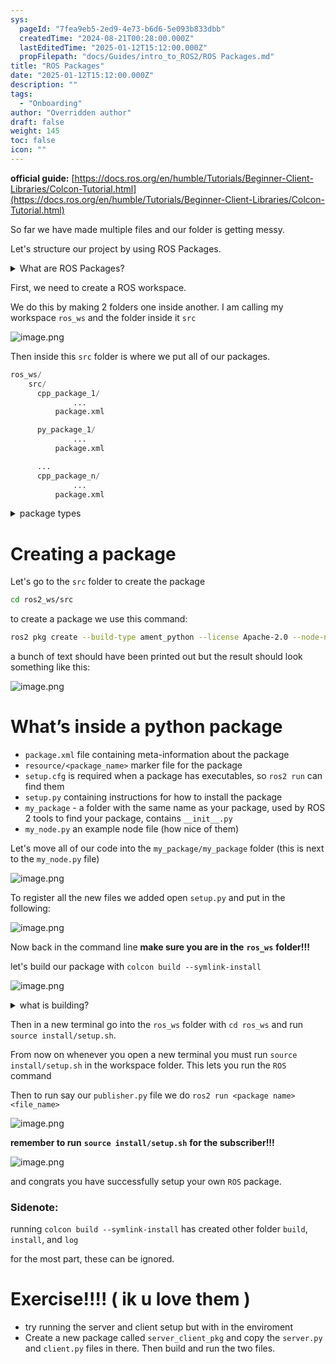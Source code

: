 ```yaml
---
sys:
  pageId: "7fea9eb5-2ed9-4e73-b6d6-5e093b833dbb"
  createdTime: "2024-08-21T00:28:00.000Z"
  lastEditedTime: "2025-01-12T15:12:00.000Z"
  propFilepath: "docs/Guides/intro_to_ROS2/ROS Packages.md"
title: "ROS Packages"
date: "2025-01-12T15:12:00.000Z"
description: ""
tags:
  - "Onboarding"
author: "Overridden author"
draft: false
weight: 145
toc: false
icon: ""
---
```


**official guide:** [https://docs.ros.org/en/humble/Tutorials/Beginner-Client-Libraries/Colcon-Tutorial.html](https://docs.ros.org/en/humble/Tutorials/Beginner-Client-Libraries/Colcon-Tutorial.html)

So far we have made multiple files and our folder is getting messy.

Let's structure our project by using ROS Packages.

<details>

<summary>What are ROS Packages?</summary>

ROS Packages are, as the name implies, packages of code that are highly sharable between ROS developers.

They consist of a folder, `package.xml` file, and source code

```python
      cpp_package_1/
		      ... imagine much code files here ..
          package.xml
```

</details>

First, we need to create a ROS workspace.

We do this by making 2 folders one inside another. I am calling my workspace `ros_ws` and the folder inside it `src`

![image.png](https://prod-files-secure.s3.us-west-2.amazonaws.com/d518164a-d88e-44d1-a4ee-3adb3bd8bce0/70706947-fd18-4537-a67b-e12946812d31/image.png?X-Amz-Algorithm=AWS4-HMAC-SHA256&X-Amz-Content-Sha256=UNSIGNED-PAYLOAD&X-Amz-Credential=ASIAZI2LB466S75RFKOB%2F20250308%2Fus-west-2%2Fs3%2Faws4_request&X-Amz-Date=20250308T210157Z&X-Amz-Expires=3600&X-Amz-Security-Token=IQoJb3JpZ2luX2VjEB0aCXVzLXdlc3QtMiJIMEYCIQDdH5UcI4CCCndUshAai16fFzvSZMR5gMmxMIHQRVG5pAIhALr%2BfOZJ6zQZOuafPT8hfVQiwDg5OkNvtcEM%2BebWMF7vKv8DCGYQABoMNjM3NDIzMTgzODA1IgytFU6iDxV9E9zZNOAq3AM4Amo7okONxGLWMzBWgwe3f3xCCcKEG9SPnI4MqI%2FyrCfL67DPwmGJeIgrAq6YYhmCgiMoalby5tdPTwNnoSyJzQO9hNKr0HZutkrLR3NoPWvVrM%2B6%2FfSTvdUdXLvRf7KK%2F6NiWzi03bZFy0Nj2fy83E9SEsmwNxtVpETYHZ%2FoGbz4b534jBDXUFxqSuQVaUmxkXiZgNGtsiyogJ0rfc%2Fezobd6G%2FwdZJ373ri%2Be6YnXV4i222Ju2bQnfwZbfZL1OolEtEb2Ug0oiIVHPNak2BbYt2ds17zsQgiZ4RWXxUPrq8DpnbRBMhbGBEgvytTVdecBbwoONi9zQNJm7Az2sfCNuVCJVfGe6%2BIzdvu5rWfEDd0yQFqEHus9LC8rQY2K9t4D%2B4IToNn6e2pzyPT52icIhV7vee1srOX5390ShGOn9REpsHWogAYBSE%2B9Ee%2Fb6HfHJEALucWv6KvnQKkEnvwZBOpMShWmU%2BUQdHS0vMT%2F8DVK2vVlE3f0%2B9yzvETLWtxUzY26Bn%2F2qA%2BYJLJrxNXeJl6Wca5eN%2FcCy8PtR5Wrv5Ju13A1Ejs9Grb0dvTpCDE5syU%2FXrDKc3EMR3Sfbg8EKhWF81eVfbXf3A5IQ6Eb9ww%2FvINwkqD2xmujC%2B1LK%2BBjqkARbGHFT3V9W432Ru%2BiPvoicCy3sk6B41r%2FP%2Fw5pNhmp%2BJxGYF7u676kgeN5DOxUgi%2Fc34%2F8lleuS0omzuAh1EZt3fw2NmDQBDlBrPhkkAC24PToT3REgcTLrAwKERrHJmtz2lKyfrceZ8FwLHrHzmaX5v4Y9UZLqET3W3z7QIuDrcOnUXvs4PJ%2F6l7CO1HIDXuWbFKMwHfccmPXtb5r9FQPvrD3p&X-Amz-Signature=334c9b117850d3e1e290dfec05a16369acec079fdf03a29e923019be382a3f0f&X-Amz-SignedHeaders=host&x-id=GetObject)

Then inside this `src` folder is where we put all of our packages.

```python
ros_ws/
    src/
      cpp_package_1/
		      ...
          package.xml

      py_package_1/
		      ...
          package.xml

      ...
      cpp_package_n/
		      ...
          package.xml

```

<details>

<summary>package types</summary>

packages can be either `C++` or python.

the intern file structure is different for each but for this guide we will stick to creating python packages

</details>

# Creating a package

Let's go to the `src` folder to create the package

```bash
cd ros2_ws/src
```

to create a package we use this command:

```bash
ros2 pkg create --build-type ament_python --license Apache-2.0 --node-name my_node my_package
```

a bunch of text should have been printed out but the result should look something like this:

![image.png](https://prod-files-secure.s3.us-west-2.amazonaws.com/d518164a-d88e-44d1-a4ee-3adb3bd8bce0/e6cf1e3f-8512-4a3e-b131-079f800bf3e8/image.png?X-Amz-Algorithm=AWS4-HMAC-SHA256&X-Amz-Content-Sha256=UNSIGNED-PAYLOAD&X-Amz-Credential=ASIAZI2LB466S75RFKOB%2F20250308%2Fus-west-2%2Fs3%2Faws4_request&X-Amz-Date=20250308T210157Z&X-Amz-Expires=3600&X-Amz-Security-Token=IQoJb3JpZ2luX2VjEB0aCXVzLXdlc3QtMiJIMEYCIQDdH5UcI4CCCndUshAai16fFzvSZMR5gMmxMIHQRVG5pAIhALr%2BfOZJ6zQZOuafPT8hfVQiwDg5OkNvtcEM%2BebWMF7vKv8DCGYQABoMNjM3NDIzMTgzODA1IgytFU6iDxV9E9zZNOAq3AM4Amo7okONxGLWMzBWgwe3f3xCCcKEG9SPnI4MqI%2FyrCfL67DPwmGJeIgrAq6YYhmCgiMoalby5tdPTwNnoSyJzQO9hNKr0HZutkrLR3NoPWvVrM%2B6%2FfSTvdUdXLvRf7KK%2F6NiWzi03bZFy0Nj2fy83E9SEsmwNxtVpETYHZ%2FoGbz4b534jBDXUFxqSuQVaUmxkXiZgNGtsiyogJ0rfc%2Fezobd6G%2FwdZJ373ri%2Be6YnXV4i222Ju2bQnfwZbfZL1OolEtEb2Ug0oiIVHPNak2BbYt2ds17zsQgiZ4RWXxUPrq8DpnbRBMhbGBEgvytTVdecBbwoONi9zQNJm7Az2sfCNuVCJVfGe6%2BIzdvu5rWfEDd0yQFqEHus9LC8rQY2K9t4D%2B4IToNn6e2pzyPT52icIhV7vee1srOX5390ShGOn9REpsHWogAYBSE%2B9Ee%2Fb6HfHJEALucWv6KvnQKkEnvwZBOpMShWmU%2BUQdHS0vMT%2F8DVK2vVlE3f0%2B9yzvETLWtxUzY26Bn%2F2qA%2BYJLJrxNXeJl6Wca5eN%2FcCy8PtR5Wrv5Ju13A1Ejs9Grb0dvTpCDE5syU%2FXrDKc3EMR3Sfbg8EKhWF81eVfbXf3A5IQ6Eb9ww%2FvINwkqD2xmujC%2B1LK%2BBjqkARbGHFT3V9W432Ru%2BiPvoicCy3sk6B41r%2FP%2Fw5pNhmp%2BJxGYF7u676kgeN5DOxUgi%2Fc34%2F8lleuS0omzuAh1EZt3fw2NmDQBDlBrPhkkAC24PToT3REgcTLrAwKERrHJmtz2lKyfrceZ8FwLHrHzmaX5v4Y9UZLqET3W3z7QIuDrcOnUXvs4PJ%2F6l7CO1HIDXuWbFKMwHfccmPXtb5r9FQPvrD3p&X-Amz-Signature=2a3f7d56662251fd8a9b3e1d2369e5d3a54108492927460b26a46b9c3cc55871&X-Amz-SignedHeaders=host&x-id=GetObject)

# What’s inside a python package

- `package.xml` file containing meta-information about the package
- `resource/<package_name>` marker file for the package
- `setup.cfg` is required when a package has executables, so `ros2 run` can find them
- `setup.py` containing instructions for how to install the package
- `my_package` - a folder with the same name as your package, used by ROS 2 tools to find your package, contains `__init__.py`
- `my_node.py` an example node file (how nice of them)

Let's move all of our code into the `my_package/my_package` folder (this is next to the `my_node.py` file)

![image.png](https://prod-files-secure.s3.us-west-2.amazonaws.com/d518164a-d88e-44d1-a4ee-3adb3bd8bce0/9ce58f11-0da9-4d3e-b86d-506a9685d378/image.png?X-Amz-Algorithm=AWS4-HMAC-SHA256&X-Amz-Content-Sha256=UNSIGNED-PAYLOAD&X-Amz-Credential=ASIAZI2LB466S75RFKOB%2F20250308%2Fus-west-2%2Fs3%2Faws4_request&X-Amz-Date=20250308T210157Z&X-Amz-Expires=3600&X-Amz-Security-Token=IQoJb3JpZ2luX2VjEB0aCXVzLXdlc3QtMiJIMEYCIQDdH5UcI4CCCndUshAai16fFzvSZMR5gMmxMIHQRVG5pAIhALr%2BfOZJ6zQZOuafPT8hfVQiwDg5OkNvtcEM%2BebWMF7vKv8DCGYQABoMNjM3NDIzMTgzODA1IgytFU6iDxV9E9zZNOAq3AM4Amo7okONxGLWMzBWgwe3f3xCCcKEG9SPnI4MqI%2FyrCfL67DPwmGJeIgrAq6YYhmCgiMoalby5tdPTwNnoSyJzQO9hNKr0HZutkrLR3NoPWvVrM%2B6%2FfSTvdUdXLvRf7KK%2F6NiWzi03bZFy0Nj2fy83E9SEsmwNxtVpETYHZ%2FoGbz4b534jBDXUFxqSuQVaUmxkXiZgNGtsiyogJ0rfc%2Fezobd6G%2FwdZJ373ri%2Be6YnXV4i222Ju2bQnfwZbfZL1OolEtEb2Ug0oiIVHPNak2BbYt2ds17zsQgiZ4RWXxUPrq8DpnbRBMhbGBEgvytTVdecBbwoONi9zQNJm7Az2sfCNuVCJVfGe6%2BIzdvu5rWfEDd0yQFqEHus9LC8rQY2K9t4D%2B4IToNn6e2pzyPT52icIhV7vee1srOX5390ShGOn9REpsHWogAYBSE%2B9Ee%2Fb6HfHJEALucWv6KvnQKkEnvwZBOpMShWmU%2BUQdHS0vMT%2F8DVK2vVlE3f0%2B9yzvETLWtxUzY26Bn%2F2qA%2BYJLJrxNXeJl6Wca5eN%2FcCy8PtR5Wrv5Ju13A1Ejs9Grb0dvTpCDE5syU%2FXrDKc3EMR3Sfbg8EKhWF81eVfbXf3A5IQ6Eb9ww%2FvINwkqD2xmujC%2B1LK%2BBjqkARbGHFT3V9W432Ru%2BiPvoicCy3sk6B41r%2FP%2Fw5pNhmp%2BJxGYF7u676kgeN5DOxUgi%2Fc34%2F8lleuS0omzuAh1EZt3fw2NmDQBDlBrPhkkAC24PToT3REgcTLrAwKERrHJmtz2lKyfrceZ8FwLHrHzmaX5v4Y9UZLqET3W3z7QIuDrcOnUXvs4PJ%2F6l7CO1HIDXuWbFKMwHfccmPXtb5r9FQPvrD3p&X-Amz-Signature=26b01884d895aef5e0deb1ed19e80f226e1d822691aed32afb710d6bfde3693d&X-Amz-SignedHeaders=host&x-id=GetObject)

To register all the new files we added open `setup.py` and put in the following:

![image.png](https://prod-files-secure.s3.us-west-2.amazonaws.com/d518164a-d88e-44d1-a4ee-3adb3bd8bce0/1cd7c262-4cae-4496-9d75-c178537d24a2/image.png?X-Amz-Algorithm=AWS4-HMAC-SHA256&X-Amz-Content-Sha256=UNSIGNED-PAYLOAD&X-Amz-Credential=ASIAZI2LB466S75RFKOB%2F20250308%2Fus-west-2%2Fs3%2Faws4_request&X-Amz-Date=20250308T210157Z&X-Amz-Expires=3600&X-Amz-Security-Token=IQoJb3JpZ2luX2VjEB0aCXVzLXdlc3QtMiJIMEYCIQDdH5UcI4CCCndUshAai16fFzvSZMR5gMmxMIHQRVG5pAIhALr%2BfOZJ6zQZOuafPT8hfVQiwDg5OkNvtcEM%2BebWMF7vKv8DCGYQABoMNjM3NDIzMTgzODA1IgytFU6iDxV9E9zZNOAq3AM4Amo7okONxGLWMzBWgwe3f3xCCcKEG9SPnI4MqI%2FyrCfL67DPwmGJeIgrAq6YYhmCgiMoalby5tdPTwNnoSyJzQO9hNKr0HZutkrLR3NoPWvVrM%2B6%2FfSTvdUdXLvRf7KK%2F6NiWzi03bZFy0Nj2fy83E9SEsmwNxtVpETYHZ%2FoGbz4b534jBDXUFxqSuQVaUmxkXiZgNGtsiyogJ0rfc%2Fezobd6G%2FwdZJ373ri%2Be6YnXV4i222Ju2bQnfwZbfZL1OolEtEb2Ug0oiIVHPNak2BbYt2ds17zsQgiZ4RWXxUPrq8DpnbRBMhbGBEgvytTVdecBbwoONi9zQNJm7Az2sfCNuVCJVfGe6%2BIzdvu5rWfEDd0yQFqEHus9LC8rQY2K9t4D%2B4IToNn6e2pzyPT52icIhV7vee1srOX5390ShGOn9REpsHWogAYBSE%2B9Ee%2Fb6HfHJEALucWv6KvnQKkEnvwZBOpMShWmU%2BUQdHS0vMT%2F8DVK2vVlE3f0%2B9yzvETLWtxUzY26Bn%2F2qA%2BYJLJrxNXeJl6Wca5eN%2FcCy8PtR5Wrv5Ju13A1Ejs9Grb0dvTpCDE5syU%2FXrDKc3EMR3Sfbg8EKhWF81eVfbXf3A5IQ6Eb9ww%2FvINwkqD2xmujC%2B1LK%2BBjqkARbGHFT3V9W432Ru%2BiPvoicCy3sk6B41r%2FP%2Fw5pNhmp%2BJxGYF7u676kgeN5DOxUgi%2Fc34%2F8lleuS0omzuAh1EZt3fw2NmDQBDlBrPhkkAC24PToT3REgcTLrAwKERrHJmtz2lKyfrceZ8FwLHrHzmaX5v4Y9UZLqET3W3z7QIuDrcOnUXvs4PJ%2F6l7CO1HIDXuWbFKMwHfccmPXtb5r9FQPvrD3p&X-Amz-Signature=78c8b7e8af917c405d8398505345274934093137c12bc49dbb394ec3a99eac37&X-Amz-SignedHeaders=host&x-id=GetObject)

Now back in the command line **make sure you are in the** **`ros_ws`** **folder!!!**

let's build our package with `colcon build --symlink-install`

![image.png](https://prod-files-secure.s3.us-west-2.amazonaws.com/d518164a-d88e-44d1-a4ee-3adb3bd8bce0/2f2a0d27-b173-48fd-b189-5f5c0ce65619/image.png?X-Amz-Algorithm=AWS4-HMAC-SHA256&X-Amz-Content-Sha256=UNSIGNED-PAYLOAD&X-Amz-Credential=ASIAZI2LB466S75RFKOB%2F20250308%2Fus-west-2%2Fs3%2Faws4_request&X-Amz-Date=20250308T210157Z&X-Amz-Expires=3600&X-Amz-Security-Token=IQoJb3JpZ2luX2VjEB0aCXVzLXdlc3QtMiJIMEYCIQDdH5UcI4CCCndUshAai16fFzvSZMR5gMmxMIHQRVG5pAIhALr%2BfOZJ6zQZOuafPT8hfVQiwDg5OkNvtcEM%2BebWMF7vKv8DCGYQABoMNjM3NDIzMTgzODA1IgytFU6iDxV9E9zZNOAq3AM4Amo7okONxGLWMzBWgwe3f3xCCcKEG9SPnI4MqI%2FyrCfL67DPwmGJeIgrAq6YYhmCgiMoalby5tdPTwNnoSyJzQO9hNKr0HZutkrLR3NoPWvVrM%2B6%2FfSTvdUdXLvRf7KK%2F6NiWzi03bZFy0Nj2fy83E9SEsmwNxtVpETYHZ%2FoGbz4b534jBDXUFxqSuQVaUmxkXiZgNGtsiyogJ0rfc%2Fezobd6G%2FwdZJ373ri%2Be6YnXV4i222Ju2bQnfwZbfZL1OolEtEb2Ug0oiIVHPNak2BbYt2ds17zsQgiZ4RWXxUPrq8DpnbRBMhbGBEgvytTVdecBbwoONi9zQNJm7Az2sfCNuVCJVfGe6%2BIzdvu5rWfEDd0yQFqEHus9LC8rQY2K9t4D%2B4IToNn6e2pzyPT52icIhV7vee1srOX5390ShGOn9REpsHWogAYBSE%2B9Ee%2Fb6HfHJEALucWv6KvnQKkEnvwZBOpMShWmU%2BUQdHS0vMT%2F8DVK2vVlE3f0%2B9yzvETLWtxUzY26Bn%2F2qA%2BYJLJrxNXeJl6Wca5eN%2FcCy8PtR5Wrv5Ju13A1Ejs9Grb0dvTpCDE5syU%2FXrDKc3EMR3Sfbg8EKhWF81eVfbXf3A5IQ6Eb9ww%2FvINwkqD2xmujC%2B1LK%2BBjqkARbGHFT3V9W432Ru%2BiPvoicCy3sk6B41r%2FP%2Fw5pNhmp%2BJxGYF7u676kgeN5DOxUgi%2Fc34%2F8lleuS0omzuAh1EZt3fw2NmDQBDlBrPhkkAC24PToT3REgcTLrAwKERrHJmtz2lKyfrceZ8FwLHrHzmaX5v4Y9UZLqET3W3z7QIuDrcOnUXvs4PJ%2F6l7CO1HIDXuWbFKMwHfccmPXtb5r9FQPvrD3p&X-Amz-Signature=610c5c3c331274df27407d4a0486a5d3c1628cc8dff046737779da14f067b66d&X-Amz-SignedHeaders=host&x-id=GetObject)

<details>

<summary>what is building?</summary>

if you are a CS major at Rose-Hulman you will learn the answer to this in CSSE132

but TLDR; is it combines all the code files into one program that can be run easily 

</details>

Then in a new terminal go into the `ros_ws` folder with `cd ros_ws` and run `source install/setup.sh`. 

From now on whenever you open a new terminal you must run `source install/setup.sh` in the workspace folder. This lets you run the `ROS` command

Then to run say our `publisher.py` file we do `ros2 run <package name> <file_name>`

![image.png](https://prod-files-secure.s3.us-west-2.amazonaws.com/d518164a-d88e-44d1-a4ee-3adb3bd8bce0/4f4b1219-3a44-4632-aa0a-ce3471699f59/image.png?X-Amz-Algorithm=AWS4-HMAC-SHA256&X-Amz-Content-Sha256=UNSIGNED-PAYLOAD&X-Amz-Credential=ASIAZI2LB466S75RFKOB%2F20250308%2Fus-west-2%2Fs3%2Faws4_request&X-Amz-Date=20250308T210157Z&X-Amz-Expires=3600&X-Amz-Security-Token=IQoJb3JpZ2luX2VjEB0aCXVzLXdlc3QtMiJIMEYCIQDdH5UcI4CCCndUshAai16fFzvSZMR5gMmxMIHQRVG5pAIhALr%2BfOZJ6zQZOuafPT8hfVQiwDg5OkNvtcEM%2BebWMF7vKv8DCGYQABoMNjM3NDIzMTgzODA1IgytFU6iDxV9E9zZNOAq3AM4Amo7okONxGLWMzBWgwe3f3xCCcKEG9SPnI4MqI%2FyrCfL67DPwmGJeIgrAq6YYhmCgiMoalby5tdPTwNnoSyJzQO9hNKr0HZutkrLR3NoPWvVrM%2B6%2FfSTvdUdXLvRf7KK%2F6NiWzi03bZFy0Nj2fy83E9SEsmwNxtVpETYHZ%2FoGbz4b534jBDXUFxqSuQVaUmxkXiZgNGtsiyogJ0rfc%2Fezobd6G%2FwdZJ373ri%2Be6YnXV4i222Ju2bQnfwZbfZL1OolEtEb2Ug0oiIVHPNak2BbYt2ds17zsQgiZ4RWXxUPrq8DpnbRBMhbGBEgvytTVdecBbwoONi9zQNJm7Az2sfCNuVCJVfGe6%2BIzdvu5rWfEDd0yQFqEHus9LC8rQY2K9t4D%2B4IToNn6e2pzyPT52icIhV7vee1srOX5390ShGOn9REpsHWogAYBSE%2B9Ee%2Fb6HfHJEALucWv6KvnQKkEnvwZBOpMShWmU%2BUQdHS0vMT%2F8DVK2vVlE3f0%2B9yzvETLWtxUzY26Bn%2F2qA%2BYJLJrxNXeJl6Wca5eN%2FcCy8PtR5Wrv5Ju13A1Ejs9Grb0dvTpCDE5syU%2FXrDKc3EMR3Sfbg8EKhWF81eVfbXf3A5IQ6Eb9ww%2FvINwkqD2xmujC%2B1LK%2BBjqkARbGHFT3V9W432Ru%2BiPvoicCy3sk6B41r%2FP%2Fw5pNhmp%2BJxGYF7u676kgeN5DOxUgi%2Fc34%2F8lleuS0omzuAh1EZt3fw2NmDQBDlBrPhkkAC24PToT3REgcTLrAwKERrHJmtz2lKyfrceZ8FwLHrHzmaX5v4Y9UZLqET3W3z7QIuDrcOnUXvs4PJ%2F6l7CO1HIDXuWbFKMwHfccmPXtb5r9FQPvrD3p&X-Amz-Signature=2f4fe9637f450eeb535b8e1530c9574535eac8865310a6416f3983b3642a9619&X-Amz-SignedHeaders=host&x-id=GetObject)

**remember to run** **`source install/setup.sh`** **for the subscriber!!!**

![image.png](https://prod-files-secure.s3.us-west-2.amazonaws.com/d518164a-d88e-44d1-a4ee-3adb3bd8bce0/02121119-dad4-49ec-8356-c956108b4243/image.png?X-Amz-Algorithm=AWS4-HMAC-SHA256&X-Amz-Content-Sha256=UNSIGNED-PAYLOAD&X-Amz-Credential=ASIAZI2LB466S75RFKOB%2F20250308%2Fus-west-2%2Fs3%2Faws4_request&X-Amz-Date=20250308T210157Z&X-Amz-Expires=3600&X-Amz-Security-Token=IQoJb3JpZ2luX2VjEB0aCXVzLXdlc3QtMiJIMEYCIQDdH5UcI4CCCndUshAai16fFzvSZMR5gMmxMIHQRVG5pAIhALr%2BfOZJ6zQZOuafPT8hfVQiwDg5OkNvtcEM%2BebWMF7vKv8DCGYQABoMNjM3NDIzMTgzODA1IgytFU6iDxV9E9zZNOAq3AM4Amo7okONxGLWMzBWgwe3f3xCCcKEG9SPnI4MqI%2FyrCfL67DPwmGJeIgrAq6YYhmCgiMoalby5tdPTwNnoSyJzQO9hNKr0HZutkrLR3NoPWvVrM%2B6%2FfSTvdUdXLvRf7KK%2F6NiWzi03bZFy0Nj2fy83E9SEsmwNxtVpETYHZ%2FoGbz4b534jBDXUFxqSuQVaUmxkXiZgNGtsiyogJ0rfc%2Fezobd6G%2FwdZJ373ri%2Be6YnXV4i222Ju2bQnfwZbfZL1OolEtEb2Ug0oiIVHPNak2BbYt2ds17zsQgiZ4RWXxUPrq8DpnbRBMhbGBEgvytTVdecBbwoONi9zQNJm7Az2sfCNuVCJVfGe6%2BIzdvu5rWfEDd0yQFqEHus9LC8rQY2K9t4D%2B4IToNn6e2pzyPT52icIhV7vee1srOX5390ShGOn9REpsHWogAYBSE%2B9Ee%2Fb6HfHJEALucWv6KvnQKkEnvwZBOpMShWmU%2BUQdHS0vMT%2F8DVK2vVlE3f0%2B9yzvETLWtxUzY26Bn%2F2qA%2BYJLJrxNXeJl6Wca5eN%2FcCy8PtR5Wrv5Ju13A1Ejs9Grb0dvTpCDE5syU%2FXrDKc3EMR3Sfbg8EKhWF81eVfbXf3A5IQ6Eb9ww%2FvINwkqD2xmujC%2B1LK%2BBjqkARbGHFT3V9W432Ru%2BiPvoicCy3sk6B41r%2FP%2Fw5pNhmp%2BJxGYF7u676kgeN5DOxUgi%2Fc34%2F8lleuS0omzuAh1EZt3fw2NmDQBDlBrPhkkAC24PToT3REgcTLrAwKERrHJmtz2lKyfrceZ8FwLHrHzmaX5v4Y9UZLqET3W3z7QIuDrcOnUXvs4PJ%2F6l7CO1HIDXuWbFKMwHfccmPXtb5r9FQPvrD3p&X-Amz-Signature=c2d943589b8b27b41ec6d663aa20bb2728436cb423075aff2b08e6a6fb778ab5&X-Amz-SignedHeaders=host&x-id=GetObject)

and congrats you have successfully setup your own `ROS` package.

### Sidenote:

running `colcon build --symlink-install` has created other folder `build`, `install`, and `log`

for the most part, these can be ignored.

# Exercise!!!! ( ik u love them )

- try running the server and client setup but with in the enviroment
- Create a new package called `server_client_pkg` and copy the `server.py` and `client.py` files in there. Then build and run the two files.
